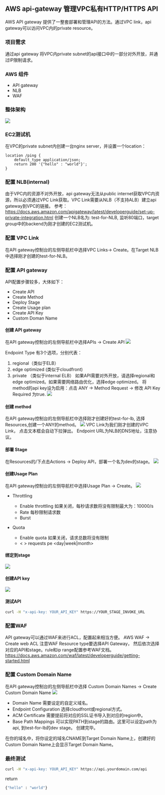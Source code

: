 ## AWS api-gateway 管理VPC私有HTTP/HTTPS API
AWS API gateway 提供了一整套部署和管理API的方法。通过VPC link，api gateway可以访问VPC内的private resource。

### 项目需求
通过api gateway 将VPC内private subnet的api接口中的一部分对外开放，并通过IP限制请求。

### AWS 组件
- API gateway
- NLB
- WAF

### 整体架构
![](images/api-gateway/架构图.png)

### EC2测试机
在VPC的private subnet内创建一台nginx server，并设置一个location：
```nginx
location /ping {
    default_type application/json;
    return 200 '{"hello" : "world"}';
}
```

### 配置 NLB(internal)
由于VPC内的资源不对外开放，api gateway无法从public internet获取VPC内资源，所以必须通过VPC Link获取。VPC Link需要从NLB（不支持ALB）建立api gateway到VPC的链接。
参考：<https://docs.aws.amazon.com/apigateway/latest/developerguide/set-up-private-integration.html>
创建一个NLB名为: test-for-NLB, 监听80端口，target group中的backend为刚才创建的EC2测试机。

### 配置 VPC Link
在API gateway控制台的左侧导航栏中选择VPC Links-> Create。在Target NLB中选择刚才创建的test-for-NLB。

### 配置 API gateway
API配置步骤较多，大体如下：
- Create API
- Create Method
- Deploy Stage
- Create Usage plan 
- Create API Key
- Custom Doman Name

#### 创建 API gateway
在API gateway控制台的左侧导航栏中选择APIs -> Create API
![](images/api-gateway/create_api.png)

Endpoint Type 有3个选项，分别代表：
1. regional（类似于ELB）
2. edge optimized (类似于cloudfront)
3. private （类似于internal ELB）
如果API需要对外开放，请选择regional和edge optimized。如果需要网络路由优化，选择edge optimized。
将method的api key设为启用：点击 ANY -> Method Request -> 修改 API Key Required 为true.
![](images/api-gateway/enable_api_key.png)

 
#### 创建 method
在API gateway控制台的左侧导航栏中选择刚才创建好的test-for-lb, 选择Resources,创建一个ANY的method。
![](images/api-gateway/create_method.png)
VPC Link为我们刚才创建的VPC Link， 点击文本框会自动下拉弹出。
Endpoint URL为NLB的DNS地址，注意协议。


#### 部署 Stage
在Resources的/下点击Actions -> Deploy API，部署一个名为dev的stage。
![](images/api-gateway/deploy_dev.png)

#### 创建Usage Plan
在API gateway控制台的左侧导航栏中选择Usage Plan -> Create。
![](images/api-gateway/create_usage_plan1.png)
+ Throttling
    + Enable throttling  如果关闭，每秒请求数将没有限制最大为：10000/s
    + Rate  每秒限制请求数
    + Burst 
    
+ Quota
    + Enable quota 如果关闭，请求总数将没有限制
    + < > requests pe <day|week|month>
#### 绑定到stage
![](images/api-gateway/create_usage_plan2.png)

#### 创建API key
![](images/api-gateway/create_api1.png)

#### 测试API
```bash
curl -H "x-api-key: YOUR_API_KEY" https://YOUR_STAGE_INVOKE_URL
```

### 配置WAF 
API gateway可以通过WAF来进行ACL，配置起来相当方便。
AWS WAF -> Create web ACL 注意WAF Resource type要选择API Gateway， 然后依次选择对应的API和stage。rule和ip range配置参考WAF文档。
<https://docs.aws.amazon.com/waf/latest/developerguide/getting-started.html>

### 配置 Custom Domain Name
在API gateway控制台的左侧导航栏中选择 Custom Domain Names -> Create Custom Domain Name
![](images/api-gateway/custom_domain.png)
- Domain Name 需要设定的自定义域名。
- Endpoint Configuration 选择cloudfront或regional方式。
- ACM Certificate 需要提前将对应的SSL证书导入到对应的region中。
- Base Path Mappings 可以实现PATH到stage的路由。这里可以设定path为api, 到test-for-lb的dev stage。
创建完毕。

在你的域名中，将你设定的域名CNAME到Target Domain Name上，创建好的Custom Domain Name上会显示Target Domain Name。

### 最终测试
```bash
curl -H "x-api-key: YOUR_API_KEY" https://api.yourdomain.com/api
```
return
```bash
{"hello" : "world"}
```

